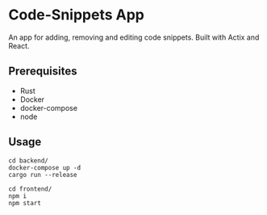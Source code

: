 # Code-Snippets App

An app for adding, removing and editing code snippets. Built with Actix and React.

## Prerequisites

- Rust
- Docker
- docker-compose
- node

## Usage

```
cd backend/
docker-compose up -d
cargo run --release
```
```
cd frontend/
npm i
npm start
```
